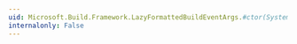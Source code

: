 ```yaml
---
uid: Microsoft.Build.Framework.LazyFormattedBuildEventArgs.#ctor(System.String,System.String,System.String)
internalonly: False
---
```

